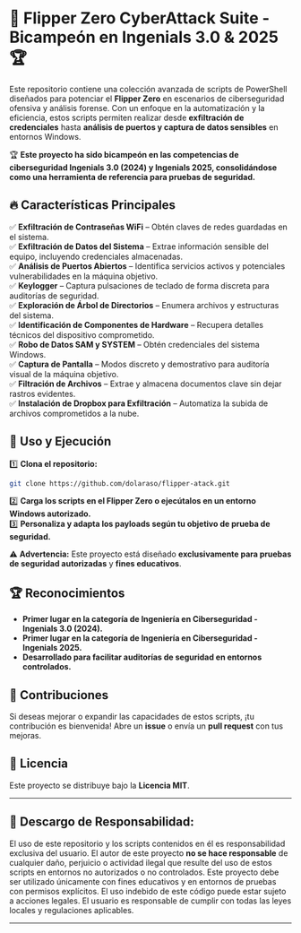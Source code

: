 

# 🚀 **Flipper Zero CyberAttack Suite - Bicampeón en Ingenials 3.0 & 2025** 🏆  

Este repositorio contiene una colección avanzada de scripts de PowerShell diseñados para potenciar el **Flipper Zero** en escenarios de ciberseguridad ofensiva y análisis forense. Con un enfoque en la automatización y la eficiencia, estos scripts permiten realizar desde **exfiltración de credenciales** hasta **análisis de puertos y captura de datos sensibles** en entornos Windows.  

🏆 **Este proyecto ha sido bicampeón en las competencias de ciberseguridad Ingenials 3.0 (2024) y Ingenials 2025, consolidándose como una herramienta de referencia para pruebas de seguridad.**  

## 🔥 **Características Principales**  

✅ **Exfiltración de Contraseñas WiFi** – Obtén claves de redes guardadas en el sistema.  
✅ **Exfiltración de Datos del Sistema** – Extrae información sensible del equipo, incluyendo credenciales almacenadas.  
✅ **Análisis de Puertos Abiertos** – Identifica servicios activos y potenciales vulnerabilidades en la máquina objetivo.  
✅ **Keylogger** – Captura pulsaciones de teclado de forma discreta para auditorías de seguridad.  
✅ **Exploración de Árbol de Directorios** – Enumera archivos y estructuras del sistema.  
✅ **Identificación de Componentes de Hardware** – Recupera detalles técnicos del dispositivo comprometido.  
✅ **Robo de Datos SAM y SYSTEM** – Obtén credenciales del sistema Windows.  
✅ **Captura de Pantalla** – Modos discreto y demostrativo para auditoría visual de la máquina objetivo.  
✅ **Filtración de Archivos** – Extrae y almacena documentos clave sin dejar rastros evidentes.  
✅ **Instalación de Dropbox para Exfiltración** – Automatiza la subida de archivos comprometidos a la nube.  

## 🚀 **Uso y Ejecución**  

1️⃣ **Clona el repositorio:**  
```bash
git clone https://github.com/dolaraso/flipper-atack.git
```
2️⃣ **Carga los scripts en el Flipper Zero o ejecútalos en un entorno Windows autorizado.**  
3️⃣ **Personaliza y adapta los payloads según tu objetivo de prueba de seguridad.**  

⚠️ **Advertencia:** Este proyecto está diseñado **exclusivamente para pruebas de seguridad autorizadas** y **fines educativos**.  

## 🏆 **Reconocimientos**  

- **Primer lugar en la categoría de Ingeniería en Ciberseguridad - Ingenials 3.0 (2024).**  
- **Primer lugar en la categoría de Ingeniería en Ciberseguridad - Ingenials 2025.**  
- **Desarrollado para facilitar auditorías de seguridad en entornos controlados.**  

## 🤝 **Contribuciones**  

Si deseas mejorar o expandir las capacidades de estos scripts, ¡tu contribución es bienvenida! Abre un **issue** o envía un **pull request** con tus mejoras.  

## 📜 **Licencia**  

Este proyecto se distribuye bajo la **Licencia MIT**.  

---

## **🚨 Descargo de Responsabilidad:**

El uso de este repositorio y los scripts contenidos en él es responsabilidad exclusiva del usuario. El autor de este proyecto **no se hace responsable** de cualquier daño, perjuicio o actividad ilegal que resulte del uso de estos scripts en entornos no autorizados o no controlados. Este proyecto debe ser utilizado únicamente con fines educativos y en entornos de pruebas con permisos explícitos. El uso indebido de este código puede estar sujeto a acciones legales. El usuario es responsable de cumplir con todas las leyes locales y regulaciones aplicables.

---
